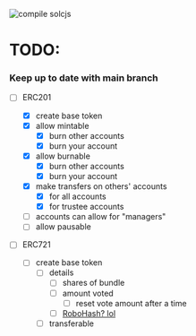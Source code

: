 ![compile solcjs](https://github.com/chriscrutt/openzeppelin-contracts/workflows/compile%20solcjs/badge.svg?event=push)

# TODO:

### Keep up to date with main branch

- [ ] ERC201

  - [x] create base token
  - [x] allow mintable
    - [x] burn other accounts
    - [x] burn your account
  - [x] allow burnable
    - [x] burn other accounts
    - [x] burn your account
  - [x] make transfers on others' accounts
    - [x] for all accounts
    - [x] for trustee accounts
  - [ ] accounts can allow for "managers"
  - [ ] allow pausable

- [ ] ERC721

  - [ ] create base token
    - [ ] details
      - [ ] shares of bundle
      - [ ] amount voted
        - [ ] reset vote amount after a time
      - [ ] [RoboHash? lol](https://robohash.org/)
    - [ ] transferable
